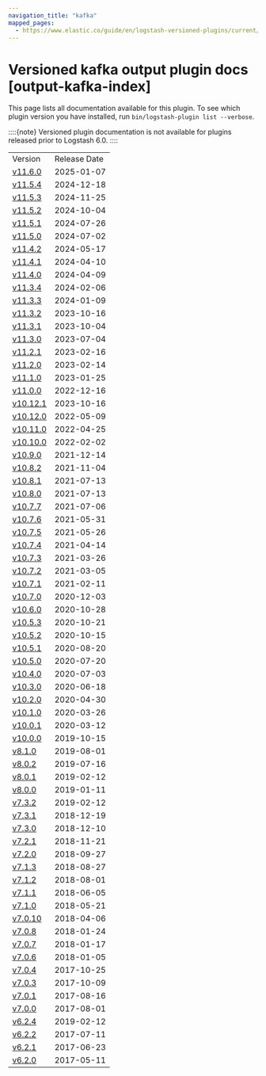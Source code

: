 ```yaml
---
navigation_title: "kafka"
mapped_pages:
  - https://www.elastic.co/guide/en/logstash-versioned-plugins/current/output-kafka-index.html
---
```


# Versioned kafka output plugin docs [output-kafka-index]


This page lists all documentation available for this plugin.  To see which plugin version you have installed, run `bin/logstash-plugin list --verbose`.

::::{note}
Versioned plugin documentation is not available for plugins released prior to Logstash 6.0.
::::


|     |     |
| --- | --- |
| Version | Release Date |
| [v11.6.0](v11-6-0-plugins-outputs-kafka.md) | 2025-01-07 |
| [v11.5.4](v11-5-4-plugins-outputs-kafka.md) | 2024-12-18 |
| [v11.5.3](v11-5-3-plugins-outputs-kafka.md) | 2024-11-25 |
| [v11.5.2](v11-5-2-plugins-outputs-kafka.md) | 2024-10-04 |
| [v11.5.1](v11-5-1-plugins-outputs-kafka.md) | 2024-07-26 |
| [v11.5.0](v11-5-0-plugins-outputs-kafka.md) | 2024-07-02 |
| [v11.4.2](v11-4-2-plugins-outputs-kafka.md) | 2024-05-17 |
| [v11.4.1](v11-4-1-plugins-outputs-kafka.md) | 2024-04-10 |
| [v11.4.0](v11-4-0-plugins-outputs-kafka.md) | 2024-04-09 |
| [v11.3.4](v11-3-4-plugins-outputs-kafka.md) | 2024-02-06 |
| [v11.3.3](v11-3-3-plugins-outputs-kafka.md) | 2024-01-09 |
| [v11.3.2](v11-3-2-plugins-outputs-kafka.md) | 2023-10-16 |
| [v11.3.1](v11-3-1-plugins-outputs-kafka.md) | 2023-10-04 |
| [v11.3.0](v11-3-0-plugins-outputs-kafka.md) | 2023-07-04 |
| [v11.2.1](v11-2-1-plugins-outputs-kafka.md) | 2023-02-16 |
| [v11.2.0](v11-2-0-plugins-outputs-kafka.md) | 2023-02-14 |
| [v11.1.0](v11-1-0-plugins-outputs-kafka.md) | 2023-01-25 |
| [v11.0.0](v11-0-0-plugins-outputs-kafka.md) | 2022-12-16 |
| [v10.12.1](v10-12-1-plugins-outputs-kafka.md) | 2023-10-16 |
| [v10.12.0](v10-12-0-plugins-outputs-kafka.md) | 2022-05-09 |
| [v10.11.0](v10-11-0-plugins-outputs-kafka.md) | 2022-04-25 |
| [v10.10.0](v10-10-0-plugins-outputs-kafka.md) | 2022-02-02 |
| [v10.9.0](v10-9-0-plugins-outputs-kafka.md) | 2021-12-14 |
| [v10.8.2](v10-8-2-plugins-outputs-kafka.md) | 2021-11-04 |
| [v10.8.1](v10-8-1-plugins-outputs-kafka.md) | 2021-07-13 |
| [v10.8.0](v10-8-0-plugins-outputs-kafka.md) | 2021-07-13 |
| [v10.7.7](v10-7-7-plugins-outputs-kafka.md) | 2021-07-06 |
| [v10.7.6](v10-7-6-plugins-outputs-kafka.md) | 2021-05-31 |
| [v10.7.5](v10-7-5-plugins-outputs-kafka.md) | 2021-05-26 |
| [v10.7.4](v10-7-4-plugins-outputs-kafka.md) | 2021-04-14 |
| [v10.7.3](v10-7-3-plugins-outputs-kafka.md) | 2021-03-26 |
| [v10.7.2](v10-7-2-plugins-outputs-kafka.md) | 2021-03-05 |
| [v10.7.1](v10-7-1-plugins-outputs-kafka.md) | 2021-02-11 |
| [v10.7.0](v10-7-0-plugins-outputs-kafka.md) | 2020-12-03 |
| [v10.6.0](v10-6-0-plugins-outputs-kafka.md) | 2020-10-28 |
| [v10.5.3](v10-5-3-plugins-outputs-kafka.md) | 2020-10-21 |
| [v10.5.2](v10-5-2-plugins-outputs-kafka.md) | 2020-10-15 |
| [v10.5.1](v10-5-1-plugins-outputs-kafka.md) | 2020-08-20 |
| [v10.5.0](v10-5-0-plugins-outputs-kafka.md) | 2020-07-20 |
| [v10.4.0](v10-4-0-plugins-outputs-kafka.md) | 2020-07-03 |
| [v10.3.0](v10-3-0-plugins-outputs-kafka.md) | 2020-06-18 |
| [v10.2.0](v10-2-0-plugins-outputs-kafka.md) | 2020-04-30 |
| [v10.1.0](v10-1-0-plugins-outputs-kafka.md) | 2020-03-26 |
| [v10.0.1](v10-0-1-plugins-outputs-kafka.md) | 2020-03-12 |
| [v10.0.0](v10-0-0-plugins-outputs-kafka.md) | 2019-10-15 |
| [v8.1.0](v8-1-0-plugins-outputs-kafka.md) | 2019-08-01 |
| [v8.0.2](v8-0-2-plugins-outputs-kafka.md) | 2019-07-16 |
| [v8.0.1](v8-0-1-plugins-outputs-kafka.md) | 2019-02-12 |
| [v8.0.0](v8-0-0-plugins-outputs-kafka.md) | 2019-01-11 |
| [v7.3.2](v7-3-2-plugins-outputs-kafka.md) | 2019-02-12 |
| [v7.3.1](v7-3-1-plugins-outputs-kafka.md) | 2018-12-19 |
| [v7.3.0](v7-3-0-plugins-outputs-kafka.md) | 2018-12-10 |
| [v7.2.1](v7-2-1-plugins-outputs-kafka.md) | 2018-11-21 |
| [v7.2.0](v7-2-0-plugins-outputs-kafka.md) | 2018-09-27 |
| [v7.1.3](v7-1-3-plugins-outputs-kafka.md) | 2018-08-27 |
| [v7.1.2](v7-1-2-plugins-outputs-kafka.md) | 2018-08-01 |
| [v7.1.1](v7-1-1-plugins-outputs-kafka.md) | 2018-06-05 |
| [v7.1.0](v7-1-0-plugins-outputs-kafka.md) | 2018-05-21 |
| [v7.0.10](v7-0-10-plugins-outputs-kafka.md) | 2018-04-06 |
| [v7.0.8](v7-0-8-plugins-outputs-kafka.md) | 2018-01-24 |
| [v7.0.7](v7-0-7-plugins-outputs-kafka.md) | 2018-01-17 |
| [v7.0.6](v7-0-6-plugins-outputs-kafka.md) | 2018-01-05 |
| [v7.0.4](v7-0-4-plugins-outputs-kafka.md) | 2017-10-25 |
| [v7.0.3](v7-0-3-plugins-outputs-kafka.md) | 2017-10-09 |
| [v7.0.1](v7-0-1-plugins-outputs-kafka.md) | 2017-08-16 |
| [v7.0.0](v7-0-0-plugins-outputs-kafka.md) | 2017-08-01 |
| [v6.2.4](v6-2-4-plugins-outputs-kafka.md) | 2019-02-12 |
| [v6.2.2](v6-2-2-plugins-outputs-kafka.md) | 2017-07-11 |
| [v6.2.1](v6-2-1-plugins-outputs-kafka.md) | 2017-06-23 |
| [v6.2.0](v6-2-0-plugins-outputs-kafka.md) | 2017-05-11 |







































































